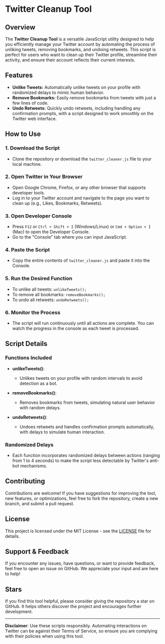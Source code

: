 # Twitter Cleanup Tool

## Overview

The **Twitter Cleanup Tool** is a versatile JavaScript utility designed to help you efficiently manage your Twitter account by automating the process of unliking tweets, removing bookmarks, and undoing retweets. This script is perfect for users who want to clean up their Twitter profile, streamline their activity, and ensure their account reflects their current interests.

## Features

- **Unlike Tweets:** Automatically unlike tweets on your profile with randomized delays to mimic human behavior.
- **Remove Bookmarks:** Easily remove bookmarks from tweets with just a few lines of code.
- **Undo Retweets:** Quickly undo retweets, including handling any confirmation prompts, with a script designed to work smoothly on the Twitter web interface.

## How to Use

### 1. Download the Script
- Clone the repository or download the `twitter_cleaner.js` file to your local machine.

### 2. Open Twitter in Your Browser
- Open Google Chrome, Firefox, or any other browser that supports developer tools.
- Log in to your Twitter account and navigate to the page you want to clean up (e.g., Likes, Bookmarks, Retweets).

### 3. Open Developer Console
- Press `F12` or `Ctrl + Shift + I` (Windows/Linux) or `Cmd + Option + I` (Mac) to open the Developer Console.
- Go to the "Console" tab where you can input JavaScript.

### 4. Paste the Script
- Copy the entire contents of `twitter_cleaner.js` and paste it into the Console.

### 5. Run the Desired Function
- To unlike all tweets: `unlikeTweets();`
- To remove all bookmarks: `removeBookmarks();`
- To undo all retweets: `undoRetweets();`

### 6. Monitor the Process
- The script will run continuously until all actions are complete. You can watch the progress in the console as each tweet is processed.

## Script Details

### Functions Included

- **unlikeTweets()**: 
  - Unlikes tweets on your profile with random intervals to avoid detection as a bot.
  
- **removeBookmarks()**: 
  - Removes bookmarks from tweets, simulating natural user behavior with random delays.
  
- **undoRetweets()**: 
  - Undoes retweets and handles confirmation prompts automatically, with delays to simulate human interaction.

### Randomized Delays
- Each function incorporates randomized delays between actions (ranging from 1 to 4 seconds) to make the script less detectable by Twitter's anti-bot mechanisms.

## Contributing

Contributions are welcome! If you have suggestions for improving the tool, new features, or optimizations, feel free to fork the repository, create a new branch, and submit a pull request.

## License

This project is licensed under the MIT License - see the [LICENSE](LICENSE) file for details.

## Support & Feedback

If you encounter any issues, have questions, or want to provide feedback, feel free to open an issue on GitHub. We appreciate your input and are here to help!

## Stars

If you find this tool helpful, please consider giving the repository a star on GitHub. It helps others discover the project and encourages further development.

---

**Disclaimer**: Use these scripts responsibly. Automating interactions on Twitter can be against their Terms of Service, so ensure you are complying with their policies when using this tool.
